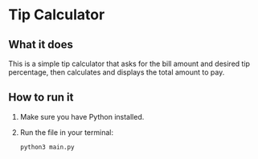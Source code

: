 # Tip Calculator

## What it does
This is a simple tip calculator that asks for the bill amount and desired tip percentage, then calculates and displays the total amount to pay.

## How to run it
1. Make sure you have Python installed.
2. Run the file in your terminal:

   ```bash
   python3 main.py
   ```
